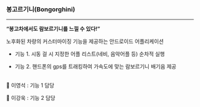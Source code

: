 ### 봉고르기니(Bongorghini)

---

**“봉고차에서도 람보르기니를 느낄 수 있다!”**

노후화된 차량의 커스터마이징 기능을 제공하는 안드로이드 어플리케이션

- 기능 1. 시동 걸 시 지정한 어플 리스트(네비, 음악어플 등) 순차적 실행

- 기능 2. 핸드폰의 gps를 트래킹하여 가속도에 맞는 람보르기니 배기음 제공
<br></br>

💬 이영석 : 기능 1 담당

💬 이강욱 : 기능 2 담당
